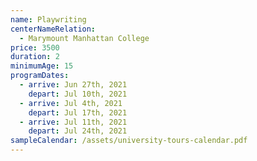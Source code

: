 ```yaml
---
name: Playwriting
centerNameRelation:
  - Marymount Manhattan College
price: 3500
duration: 2
minimumAge: 15
programDates:
  - arrive: Jun 27th, 2021
    depart: Jul 10th, 2021
  - arrive: Jul 4th, 2021
    depart: Jul 17th, 2021
  - arrive: Jul 11th, 2021
    depart: Jul 24th, 2021
sampleCalendar: /assets/university-tours-calendar.pdf
---
```


